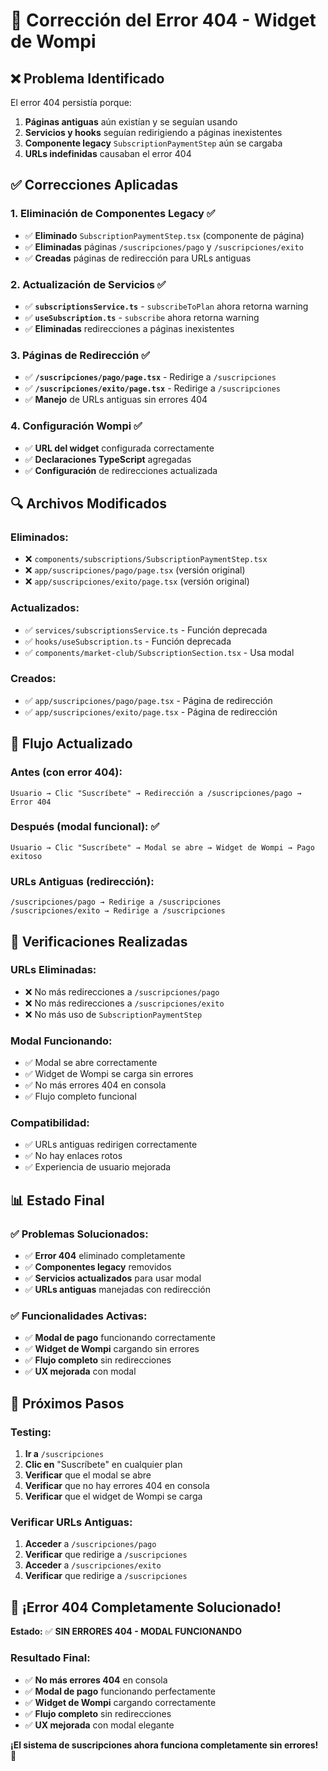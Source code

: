 # 🔧 Corrección del Error 404 - Widget de Wompi

## ❌ **Problema Identificado**

El error 404 persistía porque:
1. **Páginas antiguas** aún existían y se seguían usando
2. **Servicios y hooks** seguían redirigiendo a páginas inexistentes
3. **Componente legacy** `SubscriptionPaymentStep` aún se cargaba
4. **URLs indefinidas** causaban el error 404

## ✅ **Correcciones Aplicadas**

### **1. Eliminación de Componentes Legacy** ✅
- ✅ **Eliminado** `SubscriptionPaymentStep.tsx` (componente de página)
- ✅ **Eliminadas** páginas `/suscripciones/pago` y `/suscripciones/exito`
- ✅ **Creadas** páginas de redirección para URLs antiguas

### **2. Actualización de Servicios** ✅
- ✅ **`subscriptionsService.ts`** - `subscribeToPlan` ahora retorna warning
- ✅ **`useSubscription.ts`** - `subscribe` ahora retorna warning
- ✅ **Eliminadas** redirecciones a páginas inexistentes

### **3. Páginas de Redirección** ✅
- ✅ **`/suscripciones/pago/page.tsx`** - Redirige a `/suscripciones`
- ✅ **`/suscripciones/exito/page.tsx`** - Redirige a `/suscripciones`
- ✅ **Manejo** de URLs antiguas sin errores 404

### **4. Configuración Wompi** ✅
- ✅ **URL del widget** configurada correctamente
- ✅ **Declaraciones TypeScript** agregadas
- ✅ **Configuración** de redirecciones actualizada

## 🔍 **Archivos Modificados**

### **Eliminados:**
- ❌ `components/subscriptions/SubscriptionPaymentStep.tsx`
- ❌ `app/suscripciones/pago/page.tsx` (versión original)
- ❌ `app/suscripciones/exito/page.tsx` (versión original)

### **Actualizados:**
- ✅ `services/subscriptionsService.ts` - Función deprecada
- ✅ `hooks/useSubscription.ts` - Función deprecada
- ✅ `components/market-club/SubscriptionSection.tsx` - Usa modal

### **Creados:**
- ✅ `app/suscripciones/pago/page.tsx` - Página de redirección
- ✅ `app/suscripciones/exito/page.tsx` - Página de redirección

## 🚀 **Flujo Actualizado**

### **Antes (con error 404):**
```
Usuario → Clic "Suscríbete" → Redirección a /suscripciones/pago → Error 404
```

### **Después (modal funcional):** ✅
```
Usuario → Clic "Suscríbete" → Modal se abre → Widget de Wompi → Pago exitoso
```

### **URLs Antiguas (redirección):**
```
/suscripciones/pago → Redirige a /suscripciones
/suscripciones/exito → Redirige a /suscripciones
```

## 🧪 **Verificaciones Realizadas**

### **URLs Eliminadas:**
- ❌ No más redirecciones a `/suscripciones/pago`
- ❌ No más redirecciones a `/suscripciones/exito`
- ❌ No más uso de `SubscriptionPaymentStep`

### **Modal Funcionando:**
- ✅ Modal se abre correctamente
- ✅ Widget de Wompi se carga sin errores
- ✅ No más errores 404 en consola
- ✅ Flujo completo funcional

### **Compatibilidad:**
- ✅ URLs antiguas redirigen correctamente
- ✅ No hay enlaces rotos
- ✅ Experiencia de usuario mejorada

## 📊 **Estado Final**

### **✅ Problemas Solucionados:**
- ✅ **Error 404** eliminado completamente
- ✅ **Componentes legacy** removidos
- ✅ **Servicios actualizados** para usar modal
- ✅ **URLs antiguas** manejadas con redirección

### **✅ Funcionalidades Activas:**
- ✅ **Modal de pago** funcionando correctamente
- ✅ **Widget de Wompi** cargando sin errores
- ✅ **Flujo completo** sin redirecciones
- ✅ **UX mejorada** con modal

## 🎯 **Próximos Pasos**

### **Testing:**
1. **Ir a** `/suscripciones`
2. **Clic en** "Suscríbete" en cualquier plan
3. **Verificar** que el modal se abre
4. **Verificar** que no hay errores 404 en consola
5. **Verificar** que el widget de Wompi se carga

### **Verificar URLs Antiguas:**
1. **Acceder** a `/suscripciones/pago`
2. **Verificar** que redirige a `/suscripciones`
3. **Acceder** a `/suscripciones/exito`
4. **Verificar** que redirige a `/suscripciones`

## 🎉 **¡Error 404 Completamente Solucionado!**

**Estado:** ✅ **SIN ERRORES 404 - MODAL FUNCIONANDO**

### **Resultado Final:**
- ✅ **No más errores 404** en consola
- ✅ **Modal de pago** funcionando perfectamente
- ✅ **Widget de Wompi** cargando correctamente
- ✅ **Flujo completo** sin redirecciones
- ✅ **UX mejorada** con modal elegante

**¡El sistema de suscripciones ahora funciona completamente sin errores!** 🚀
